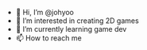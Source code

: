 - 👋 Hi, I’m @johyoo
- 👀 I’m interested in creating 2D games
- 🌱 I’m currently learning game dev
- 📫 How to reach me 

<!---
johyoo/johyoo is a ✨ special ✨ repository because its `README.md` (this file) appears on your GitHub profile.
You can click the Preview link to take a look at your changes.
--->
